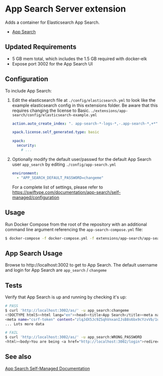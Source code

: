 # App Search Server extension

Adds a container for Elasticsearch App Search. 
* [App Search](https://swiftype.com/documentation/app-search/self-managed/installation#docker)

## Updated Requirements
* 5 GB mem total, which includes the 1.5 GB required with docker-elk
* Expose port 3002 for the App Search UI

## Configuration

To include App Search:
1. Edit the elasticsearch file at `./config/elasticsearch.yml` to look like the example elasticsearch config in this extensions folder. Be aware that this requires changing the license to Basic.
`./extensions/app-search/config/elasticsearch-example.yml`

    ```yaml
    action.auto_create_index: ". app-search-*-logs-*,-.app-search-*,+*"

    xpack.license.self_generated.type: basic

    xpack:
      security:
        # ...
    ```

2. Optionally modify the default user/passwd for the default App Search user `app_search` by editing `./config/app-search.yml`

    ```yaml
    environment:
      - "APP_SEARCH_DEFAULT_PASSWORD=changeme"
    ``` 

    For a complete list of settings, please refer to https://swiftype.com/documentation/app-search/self-managed/configuration


## Usage
Run Docker Compose from the root of the repository with an additional command line argument referencing the `app-search-compose.yml` file:

```bash
$ docker-compose -f docker-compose.yml -f extensions/app-search/app-search-compose.yml up
```

## App Search Usage

Browse to http://localhost:3002 to get to App Search.
The default username and login for App Search are `app_search` / `changeme`

## Tests
Verify that App Search is up and running by checking it's up:

```bash
# PASS 
$ curl 'http://localhost:3002/as/' -u app_search:changeme
<!DOCTYPE html5><html lang="en"><head><title>App Search</title><meta name="csrf-param" content="authenticity_token" />
<meta name="csrf-token" content="zlqJdX5Jc9ZSqhVnxanIJsB8s6bx9cYzvVb/1u6yokboJGALvIXbRwb/IsOYJJkZ3NePNUf/VYd245D6shE1qA=="
... Lots more data

# FAIL
$ curl 'http://localhost:3002/as/' -u app_search:WRONG_PASSWORD
<html><body>You are being <a href="http://localhost:3002/login">redirected</a>.</body></html>%
```

## See also

[App Search Self-Managed Documentation](https://swiftype.com/documentation/app-search/self-managed/overview)
